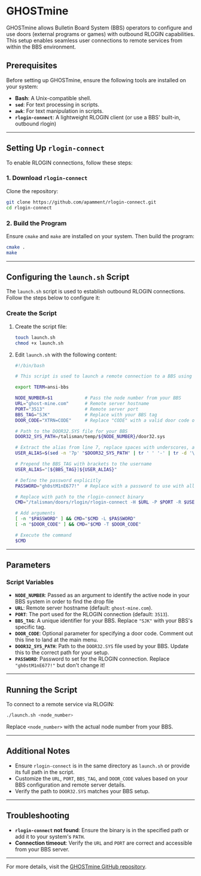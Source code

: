 # GHOSTmine

GHOSTmine allows Bulletin Board System (BBS) operators to configure and use doors (external programs or games) with outbound RLOGIN capabilities. This setup enables seamless user connections to remote services from within the BBS environment.

## Prerequisites

Before setting up GHOSTmine, ensure the following tools are installed on your system:

- **Bash**: A Unix-compatible shell.
- **`sed`**: For text processing in scripts.
- **`awk`**: For text manipulation in scripts.
- **`rlogin-connect`**: A lightweight RLOGIN client (or use a BBS' built-in, outbound rlogin)

---

## Setting Up `rlogin-connect`

To enable RLOGIN connections, follow these steps:

### 1. Download `rlogin-connect`
Clone the repository:
```bash
git clone https://github.com/apamment/rlogin-connect.git
cd rlogin-connect
```

### 2. Build the Program
Ensure `cmake` and `make` are installed on your system. Then build the program:
```bash
cmake .
make
```

---

## Configuring the `launch.sh` Script

The `launch.sh` script is used to establish outbound RLOGIN connections. Follow the steps below to configure it:

### Create the Script

1. Create the script file:
   ```bash
   touch launch.sh
   chmod +x launch.sh
   ```

2. Edit `launch.sh` with the following content:
   ```bash
   #!/bin/bash

   # This script is used to launch a remote connection to a BBS using the rlogin-connect client

   export TERM=ansi-bbs

   NODE_NUMBER=$1            # Pass the node number from your BBS
   URL="ghost-mine.com"      # Remote server hostname
   PORT="3513"               # Remote server port
   BBS_TAG="SJK"             # Replace with your BBS tag
   DOOR_CODE="XTRN=CODE"     # Replace "CODE" with a valid door code or leave empty for the main menu

   # Path to the DOOR32.SYS file for your BBS
   DOOR32_SYS_PATH=/talisman/temp/${NODE_NUMBER}/door32.sys

   # Extract the alias from line 7, replace spaces with underscores, and remove trailing whitespace/newlines
   USER_ALIAS=$(sed -n '7p' "$DOOR32_SYS_PATH" | tr ' ' '-' | tr -d '\r' | awk '{$1=$1};1')

   # Prepend the BBS_TAG with brackets to the username
   USER_ALIAS="[${BBS_TAG}]${USER_ALIAS}"

   # Define the password explicitly
   PASSWORD="gh0stM1nE677!"  # Replace with a password to use with all your users for the remote server

   # Replace with path to the rlogin-connect binary
   CMD="/talisman/doors/rlogin/rlogin-connect -H $URL -P $PORT -R $USER_ALIAS"

   # Add arguments
   [ -n "$PASSWORD" ] && CMD="$CMD -L $PASSWORD"
   [ -n "$DOOR_CODE" ] && CMD="$CMD -T $DOOR_CODE"

   # Execute the command
   $CMD
   ```

---

## Parameters

### Script Variables
- **`NODE_NUMBER`**: Passed as an argument to identify the active node in your BBS system in order to find the drop file
- **`URL`**: Remote server hostname (default: `ghost-mine.com`).
- **`PORT`**: The port used for the RLOGIN connection (default: `3513`).
- **`BBS_TAG`**: A unique identifier for your BBS. Replace `"SJK"` with your BBS's specific tag.
- **`DOOR_CODE`**: Optional parameter for specifying a door code. Comment out this line to land at the main menu.
- **`DOOR32_SYS_PATH`**: Path to the `DOOR32.SYS` file used by your BBS. Update this to the correct path for your setup.
- **`PASSWORD`**: Password to set for the RLOGIN connection. Replace `"gh0stM1nE677!"` but don't change it!

---

## Running the Script

To connect to a remote service via RLOGIN:
```bash
./launch.sh <node_number>
```
Replace `<node_number>` with the actual node number from your BBS.

---

## Additional Notes

- Ensure `rlogin-connect` is in the same directory as `launch.sh` or provide its full path in the script.
- Customize the `URL`, `PORT`, `BBS_TAG`, and `DOOR_CODE` values based on your BBS configuration and remote server details.
- Verify the path to `DOOR32.SYS` matches your BBS setup.

---

## Troubleshooting

- **`rlogin-connect` not found**: Ensure the binary is in the specified path or add it to your system's `PATH`.
- **Connection timeout**: Verify the `URL` and `PORT` are correct and accessible from your BBS server.

---

For more details, visit the [GHOSTmine GitHub repository](https://github.com/robbiew/GHOSTmine).
